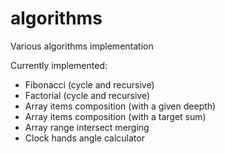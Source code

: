 # algorithms
Various algorithms implementation

Currently implemented:
- Fibonacci (cycle and recursive)
- Factorial (cycle and recursive)
- Array items composition (with a given deepth)
- Array items composition (with a target sum)
- Array range intersect merging
- Clock hands angle calculator
